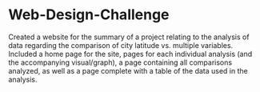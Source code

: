 # Web-Design-Challenge

Created a website for the summary of a project relating to the analysis of data regarding the comparison of city latitude vs. multiple variables. 
Included a home page for the site, pages for each individual analysis (and the accompanying visual/graph), a page containing all comparisons analyzed, as well as a page complete with a table of the data used in the analysis.

